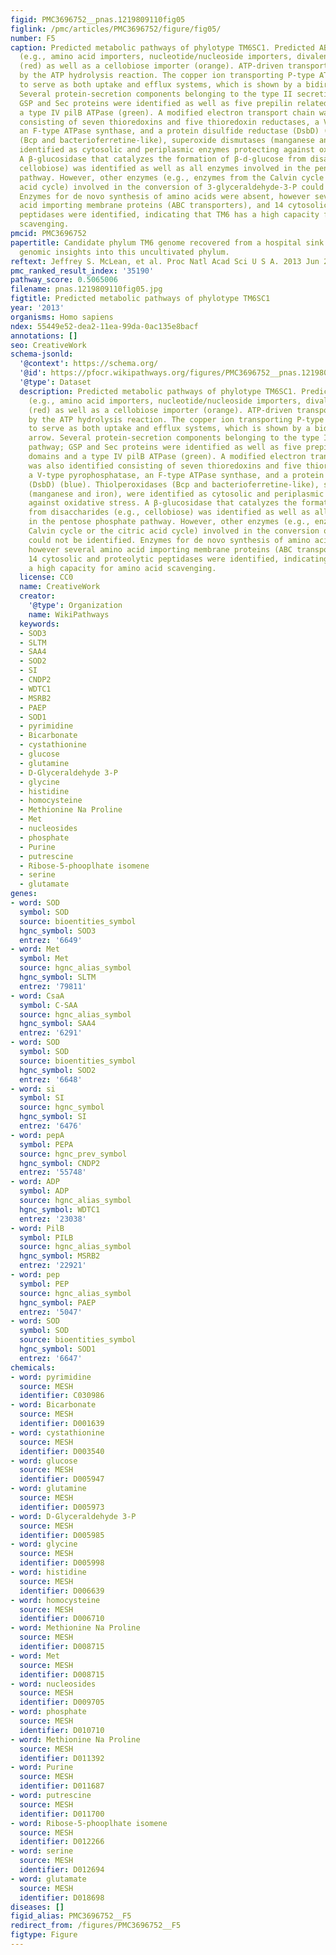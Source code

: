 ```yaml
---
figid: PMC3696752__pnas.1219809110fig05
figlink: /pmc/articles/PMC3696752/figure/fig05/
number: F5
caption: Predicted metabolic pathways of phylotype TM6SC1. Predicted ABC transporters
  (e.g., amino acid importers, nucleotide/nucleoside importers, divalent ion importers)
  (red) as well as a cellobiose importer (orange). ATP-driven transporters are indicated
  by the ATP hydrolysis reaction. The copper ion transporting P-type ATPase is proposed
  to serve as both uptake and efflux systems, which is shown by a bidirectional arrow.
  Several protein-secretion components belonging to the type II secretion pathway;
  GSP and Sec proteins were identified as well as five prepilin related domains and
  a type IV pilB ATPase (green). A modified electron transport chain was also identified
  consisting of seven thioredoxins and five thioredoxin reductases, a V-type pyrophosphatase,
  an F-type ATPase synthase, and a protein disulfide reductase (DsbD) (blue). Thiolperoxidases
  (Bcp and bacterioferretine-like), superoxide dismutases (manganese and iron), were
  identified as cytosolic and periplasmic enzymes protecting against oxidative stress.
  A β-glucosidase that catalyzes the formation of β-d-glucose from disaccharides (e.g.,
  cellobiose) was identified as well as all enzymes involved in the pentose phosphate
  pathway. However, other enzymes (e.g., enzymes from the Calvin cycle or the citric
  acid cycle) involved in the conversion of 3-glyceraldehyde-3-P could not be identified.
  Enzymes for de novo synthesis of amino acids were absent, however several amino
  acid importing membrane proteins (ABC transporters), and 14 cytosolic and proteolytic
  peptidases were identified, indicating that TM6 has a high capacity for amino acid
  scavenging.
pmcid: PMC3696752
papertitle: Candidate phylum TM6 genome recovered from a hospital sink biofilm provides
  genomic insights into this uncultivated phylum.
reftext: Jeffrey S. McLean, et al. Proc Natl Acad Sci U S A. 2013 Jun 25;110(26):E2390-E2399.
pmc_ranked_result_index: '35190'
pathway_score: 0.5065006
filename: pnas.1219809110fig05.jpg
figtitle: Predicted metabolic pathways of phylotype TM6SC1
year: '2013'
organisms: Homo sapiens
ndex: 55449e52-dea2-11ea-99da-0ac135e8bacf
annotations: []
seo: CreativeWork
schema-jsonld:
  '@context': https://schema.org/
  '@id': https://pfocr.wikipathways.org/figures/PMC3696752__pnas.1219809110fig05.html
  '@type': Dataset
  description: Predicted metabolic pathways of phylotype TM6SC1. Predicted ABC transporters
    (e.g., amino acid importers, nucleotide/nucleoside importers, divalent ion importers)
    (red) as well as a cellobiose importer (orange). ATP-driven transporters are indicated
    by the ATP hydrolysis reaction. The copper ion transporting P-type ATPase is proposed
    to serve as both uptake and efflux systems, which is shown by a bidirectional
    arrow. Several protein-secretion components belonging to the type II secretion
    pathway; GSP and Sec proteins were identified as well as five prepilin related
    domains and a type IV pilB ATPase (green). A modified electron transport chain
    was also identified consisting of seven thioredoxins and five thioredoxin reductases,
    a V-type pyrophosphatase, an F-type ATPase synthase, and a protein disulfide reductase
    (DsbD) (blue). Thiolperoxidases (Bcp and bacterioferretine-like), superoxide dismutases
    (manganese and iron), were identified as cytosolic and periplasmic enzymes protecting
    against oxidative stress. A β-glucosidase that catalyzes the formation of β-d-glucose
    from disaccharides (e.g., cellobiose) was identified as well as all enzymes involved
    in the pentose phosphate pathway. However, other enzymes (e.g., enzymes from the
    Calvin cycle or the citric acid cycle) involved in the conversion of 3-glyceraldehyde-3-P
    could not be identified. Enzymes for de novo synthesis of amino acids were absent,
    however several amino acid importing membrane proteins (ABC transporters), and
    14 cytosolic and proteolytic peptidases were identified, indicating that TM6 has
    a high capacity for amino acid scavenging.
  license: CC0
  name: CreativeWork
  creator:
    '@type': Organization
    name: WikiPathways
  keywords:
  - SOD3
  - SLTM
  - SAA4
  - SOD2
  - SI
  - CNDP2
  - WDTC1
  - MSRB2
  - PAEP
  - SOD1
  - pyrimidine
  - Bicarbonate
  - cystathionine
  - glucose
  - glutamine
  - D-Glyceraldehyde 3-P
  - glycine
  - histidine
  - homocysteine
  - Methionine Na Proline
  - Met
  - nucleosides
  - phosphate
  - Purine
  - putrescine
  - Ribose-5-phooplhate isomene
  - serine
  - glutamate
genes:
- word: SOD
  symbol: SOD
  source: bioentities_symbol
  hgnc_symbol: SOD3
  entrez: '6649'
- word: Met
  symbol: Met
  source: hgnc_alias_symbol
  hgnc_symbol: SLTM
  entrez: '79811'
- word: CsaA
  symbol: C-SAA
  source: hgnc_alias_symbol
  hgnc_symbol: SAA4
  entrez: '6291'
- word: SOD
  symbol: SOD
  source: bioentities_symbol
  hgnc_symbol: SOD2
  entrez: '6648'
- word: si
  symbol: SI
  source: hgnc_symbol
  hgnc_symbol: SI
  entrez: '6476'
- word: pepA
  symbol: PEPA
  source: hgnc_prev_symbol
  hgnc_symbol: CNDP2
  entrez: '55748'
- word: ADP
  symbol: ADP
  source: hgnc_alias_symbol
  hgnc_symbol: WDTC1
  entrez: '23038'
- word: PilB
  symbol: PILB
  source: hgnc_alias_symbol
  hgnc_symbol: MSRB2
  entrez: '22921'
- word: pep
  symbol: PEP
  source: hgnc_alias_symbol
  hgnc_symbol: PAEP
  entrez: '5047'
- word: SOD
  symbol: SOD
  source: bioentities_symbol
  hgnc_symbol: SOD1
  entrez: '6647'
chemicals:
- word: pyrimidine
  source: MESH
  identifier: C030986
- word: Bicarbonate
  source: MESH
  identifier: D001639
- word: cystathionine
  source: MESH
  identifier: D003540
- word: glucose
  source: MESH
  identifier: D005947
- word: glutamine
  source: MESH
  identifier: D005973
- word: D-Glyceraldehyde 3-P
  source: MESH
  identifier: D005985
- word: glycine
  source: MESH
  identifier: D005998
- word: histidine
  source: MESH
  identifier: D006639
- word: homocysteine
  source: MESH
  identifier: D006710
- word: Methionine Na Proline
  source: MESH
  identifier: D008715
- word: Met
  source: MESH
  identifier: D008715
- word: nucleosides
  source: MESH
  identifier: D009705
- word: phosphate
  source: MESH
  identifier: D010710
- word: Methionine Na Proline
  source: MESH
  identifier: D011392
- word: Purine
  source: MESH
  identifier: D011687
- word: putrescine
  source: MESH
  identifier: D011700
- word: Ribose-5-phooplhate isomene
  source: MESH
  identifier: D012266
- word: serine
  source: MESH
  identifier: D012694
- word: glutamate
  source: MESH
  identifier: D018698
diseases: []
figid_alias: PMC3696752__F5
redirect_from: /figures/PMC3696752__F5
figtype: Figure
---
```

